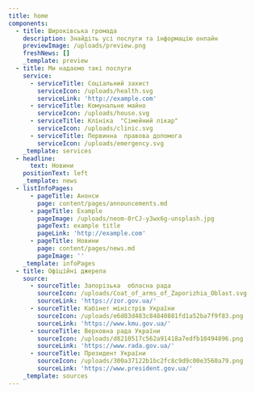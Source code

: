 ```yaml
---
title: home
components:
  - title: Широківська громада
    description: Знайдіть усі послуги та інформацію онлайн
    previewImage: /uploads/preview.png
    freshNews: []
    _template: preview
  - title: Ми надаємо такі послуги
    service:
      - serviceTitle: Соціальний захист
        serviceIcon: /uploads/health.svg
        serviceLink: 'http://example.com'
      - serviceTitle: Комунальне майно
        serviceIcon: /uploads/house.svg
      - serviceTitle: Клініка  "Сімейний лікар"
        serviceIcon: /uploads/clinic.svg
      - serviceTitle: Первинна  правова допомога
        serviceIcon: /uploads/emergency.svg
    _template: services
  - headline:
      text: Новини
    positionText: left
    _template: news
  - listInfoPages:
      - pageTitle: Анонси
        page: content/pages/announcements.md
      - pageTitle: Example
        pageImage: /uploads/neom-0rCJ-y3wx6g-unsplash.jpg
        pageText: example title
        pageLink: 'http://example.com'
      - pageTitle: Новини
        page: content/pages/news.md
        pageImage: ''
    _template: infoPages
  - title: Офіційні джерела
    source:
      - sourceTitle: Запорізька  обласна рада
        sourceIcon: /uploads/Coat_of_arms_of_Zaporizhia_Oblast.svg
        sourceLink: 'https://zor.gov.ua/'
      - sourceTitle: Кабінет міністрів України
        sourceIcon: /uploads/e6d83d483c84840881fd1a52ba7f9f83.png
        sourceLink: 'https://www.kmu.gov.ua/'
      - sourceTitle: Верховна рада України
        sourceIcon: /uploads/d8210517c562a91418a7edfb10494896.png
        sourceLink: 'https://www.rada.gov.ua/'
      - sourceTitle: Президент України
        sourceIcon: /uploads/300a37122b1bc2fc8c9d9c00e3560a79.png
        sourceLink: 'https://www.president.gov.ua/'
    _template: sources
---
```


